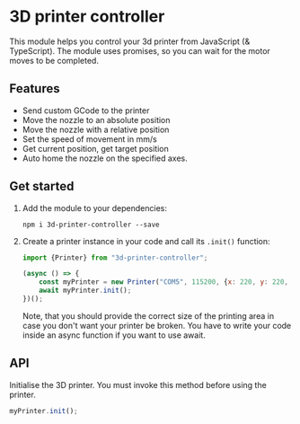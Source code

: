 # 3D printer controller
This module helps you control your 3d printer from JavaScript (& TypeScript). The module uses promises, so you can wait for the motor moves to be completed.
## Features 
 - Send custom GCode to the printer
 - Move the nozzle to an absolute position
 - Move the nozzle with a relative position
 - Set the speed of movement in mm/s
 - Get current position, get target position
 - Auto home the nozzle on the specified axes.
## Get started
1. Add the module to your dependencies:
    ```shell script
    npm i 3d-printer-controller --save
    ```
2. Create a printer instance in your code and call its ```.init()``` function:
   ```javascript
   import {Printer} from "3d-printer-controller";
   
   (async () => {
       const myPrinter = new Printer("COM5", 115200, {x: 220, y: 220, z: 300});
       await myPrinter.init();
   })();
   ```
   Note, that you should provide the correct size of the printing area in case you don't want your printer be broken.
   You have to write your code inside an async function if you want to use await.

## API
Initialise the 3D printer. You must invoke this method before using the printer.
```javascript
myPrinter.init();
```
